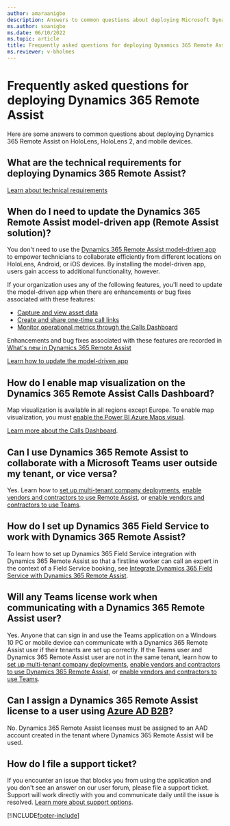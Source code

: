 ```yaml
---
author: amaraanigbo
description: Answers to common questions about deploying Microsoft Dynamics 365 Remote Assist.
ms.author: soanigbo
ms.date: 06/10/2022
ms.topic: article
title: Frequently asked questions for deploying Dynamics 365 Remote Assist 
ms.reviewer: v-bholmes
---
```


# Frequently asked questions for deploying Dynamics 365 Remote Assist

Here are some answers to common questions about deploying Dynamics 365 Remote Assist on HoloLens, HoloLens 2, and mobile devices.

## What are the technical requirements for deploying Dynamics 365 Remote Assist?

[Learn about technical requirements](requirements.md)

## When do I need to update the Dynamics 365 Remote Assist model-driven app (Remote Assist solution)?

You don't need to use the [Dynamics 365 Remote Assist model-driven app](ra-webapp-install.md) to empower technicians to collaborate efficiently from different locations on HoloLens, Android, or iOS devices. By installing the model-driven app, users gain access to additional functionality, however. 

If your organization uses any of the following features, you'll need to update the model-driven app when there are enhancements or bug fixes associated with these features: 

- [Capture and view asset data](asset-capture-overview.md)
- [Create and share one-time call links](one-time-call.md) 
- [Monitor operational metrics through the Calls Dashboard](calls-dashboard.md) 

Enhancements and bug fixes associated with these features are recorded in [What's new in Dynamics 365 Remote Assist](whats-new.md)

[Learn how to update the model-driven app](ra-webapp-install.md#update-the-model-driven-app-to-the-latest-version)

## How do I enable map visualization on the Dynamics 365 Remote Assist Calls Dashboard?

Map visualization is available in all regions except Europe. To enable map visualization, you must [enable the Power BI Azure Maps visual](/azure/azure-maps/power-bi-visual-manage-access#tenant-admin-options). 

[Learn more about the Calls Dashboard](calls-dashboard.md).

## Can I use Dynamics 365 Remote Assist to collaborate with a Microsoft Teams user outside my tenant, or vice versa?

Yes. Learn how to [set up multi-tenant company deployments](multi-tenant-deployment.md), [enable vendors and contractors to use Remote Assist](vendor-use-ra.md), or [enable vendors and contractors to use Teams](vendor-use-teams.md).

## How do I set up Dynamics 365 Field Service to work with Dynamics 365 Remote Assist?

To learn how to set up Dynamics 365 Field Service integration with Dynamics 365 Remote Assist so that a firstline worker can call an expert in the context of a Field Service booking, see [Integrate Dynamics 365 Field Service with Dynamics 365 Remote Assist](troubleshoot-field-service.md).

## Will any Teams license work when communicating with a Dynamics 365 Remote Assist user?

Yes. Anyone that can sign in and use the Teams application on a Windows 10 PC or mobile device can communicate with a Dynamics 365 Remote Assist user if their tenants are set up correctly. If the Teams user and Dynamics 365 Remote Assist user are not in the same tenant, learn how to [set up multi-tenant company deployments](multi-tenant-deployment.md), [enable vendors and contractors to use Dynamics 365 Remote Assist](vendor-use-ra.md), or [enable vendors and contractors to use Teams](vendor-use-teams.md). 

## Can I assign a Dynamics 365 Remote Assist license to a user using [Azure AD B2B](/azure/active-directory/b2b/what-is-b2b)?

No.  Dynamics 365 Remote Assist licenses must be assigned to an AAD account created in the tenant where Dynamics 365 Remote Assist will be used.

## How do I file a support ticket?

If you encounter an issue that blocks you from using the application and you don't see an answer on our user forum, please file a support ticket. Support will work directly with you and communicate daily until the issue is resolved. [Learn more about support options](/dynamics365/get-started/support/).

[!INCLUDE[footer-include](../includes/footer-banner.md)]
